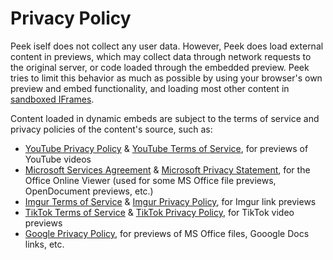 # Privacy Policy

Peek iself does not collect any user data. However, Peek does load external content in previews, which may collect data through network requests to the original server, or code loaded through the embedded preview. Peek tries to limit this behavior as much as possible by using your browser's own preview and embed functionality, and loading most other content in [sandboxed IFrames](https://web.dev/sandboxed-iframes/).

Content loaded in dynamic embeds are subject to the terms of service and privacy policies of the content's source, such as:

- [YouTube Privacy Policy](http://help.youtube.com/policies/privacy/) & [YouTube Terms of Service](https://www.youtube.com/static?template=terms), for previews of YouTube videos
- [Microsoft Services Agreement](https://www.microsoft.com/en-us/servicesagreement) & [Microsoft Privacy Statement](https://privacy.microsoft.com/en-us/privacystatement), for the Office Online Viewer (used for some MS Office file previews, OpenDocument previews, etc.)
- [Imgur Terms of Service](https://imgur.com/tos) & [Imgur Privacy Policy](https://imgur.com/privacy?forcedesktop=1), for Imgur link previews
- [TikTok Terms of Service](https://www.tiktok.com/legal/terms-of-use?lang=en) & [TikTok Privacy Policy](https://www.tiktok.com/legal/privacy-policy?lang=en), for TikTok video previews
- [Google Privacy Policy](https://policies.google.com/privacy?hl=en-US), for previews of MS Office files, Gooogle Docs links, etc.